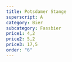 ```yaml
---
title: Potsdamer Stange
superscript: A
category: Bier
subcategory: Fassbier
price1: 4,2
price2: 5,2
price3: 17,5
order: "6"
---
```

